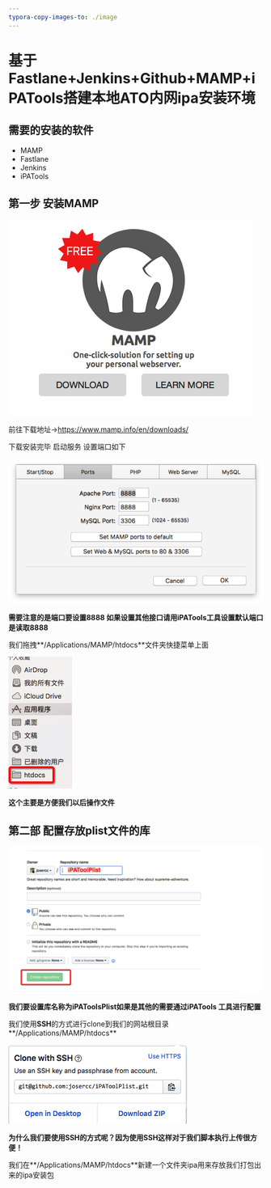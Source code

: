```yaml
---
typora-copy-images-to: ./image
---
```


# 基于Fastlane+Jenkins+Github+MAMP+iPATools搭建本地ATO内网ipa安装环境

## 需要的安装的软件

* MAMP
* Fastlane
* Jenkins
* iPATools

## 第一步 安装MAMP

![DE1E4C0B-345C-474C-90EC-E85608ED0FBE](image/DE1E4C0B-345C-474C-90EC-E85608ED0FBE.png)

前往下载地址->https://www.mamp.info/en/downloads/

下载安装完毕 启动服务 设置端口如下

![46CAF440-CE51-401C-A0EB-CA60FADE9898](image/46CAF440-CE51-401C-A0EB-CA60FADE9898.png)

**需要注意的是端口要设置8888 如果设置其他接口请用iPATools工具设置默认端口是读取8888**

我们拖拽**/Applications/MAMP/htdocs**文件夹快捷菜单上面

![1ECA2141-A7C0-4E44-93A7-1252F94D1EAB](image/1ECA2141-A7C0-4E44-93A7-1252F94D1EAB.png)

**这个主要是方便我们以后操作文件**

## 第二部 配置存放plist文件的库

![96D17FB4-4AEB-4DB4-931C-AA839EC56ECA](image/96D17FB4-4AEB-4DB4-931C-AA839EC56ECA.png)

**我们要设置库名称为iPAToolsPlist如果是其他的需要通过iPATools 工具进行配置**

我们使用**SSH**的方式进行clone到我们的网站根目录**/Applications/MAMP/htdocs**

![668DA803-EABD-42FF-BA5C-FD2551B9BEB9](image/668DA803-EABD-42FF-BA5C-FD2551B9BEB9.png)

**为什么我们要使用SSH的方式呢？因为使用SSH这样对于我们脚本执行上传很方便！**

我们在**/Applications/MAMP/htdocs**新建一个文件夹ipa用来存放我们打包出来的ipa安装包



